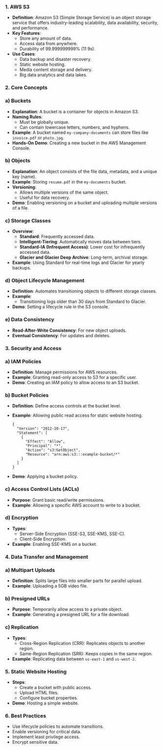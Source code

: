 ### 1. **AWS S3**

- **Definition**: Amazon S3 (Simple Storage Service) is an object storage service that offers industry-leading scalability, data availability, security, and performance.
- **Key Features**:
    - Store any amount of data.
    - Access data from anywhere.
    - Durability of 99.999999999% (11 9s).
- **Use Cases**:
    - Data backup and disaster recovery.
    - Static website hosting.
    - Media content storage and delivery.
    - Big data analytics and data lakes.

### 2. **Core Concepts**

### a) **Buckets**

- **Explanation**: A bucket is a container for objects in Amazon S3.
- **Naming Rules**:
    - Must be globally unique.
    - Can contain lowercase letters, numbers, and hyphens.
- **Example**: A bucket named `my-company-documents` can store files like `invoice.pdf` or `photo.jpg`.
- **Hands-On Demo**: Creating a new bucket in the AWS Management Console.

### b) **Objects**

- **Explanation**: An object consists of the file data, metadata, and a unique key (name).
- **Example**: Storing `resume.pdf` in the `my-documents` bucket.
- **Versioning**:
    - Allows multiple versions of the same object.
    - Useful for data recovery.
- **Demo**: Enabling versioning on a bucket and uploading multiple versions of a file.

### c) **Storage Classes**

- **Overview**:
    - **Standard**: Frequently accessed data.
    - **Intelligent-Tiering**: Automatically moves data between tiers.
    - **Standard-IA (Infrequent Access)**: Lower cost for infrequently accessed data.
    - **Glacier and Glacier Deep Archive**: Long-term, archival storage.
- **Example**: Using Standard for real-time logs and Glacier for yearly backups.

### d) **Object Lifecycle Management**

- **Definition**: Automates transitioning objects to different storage classes.
- **Example**:
    - Transitioning logs older than 30 days from Standard to Glacier.
- **Demo**: Setting a lifecycle rule in the S3 console.

### e) **Data Consistency**

- **Read-After-Write Consistency**: For new object uploads.
- **Eventual Consistency**: For updates and deletes.

### 3. **Security and Access**

### a) **IAM Policies**

- **Definition**: Manage permissions for AWS resources.
- **Example**: Granting read-only access to S3 for a specific user.
- **Demo**: Creating an IAM policy to allow access to an S3 bucket.

### b) **Bucket Policies**

- **Definition**: Define access controls at the bucket level.
- **Example**: Allowing public read access for static website hosting.
    
    ```
    {
      "Version": "2012-10-17",
      "Statement": [
        {
          "Effect": "Allow",
          "Principal": "*",
          "Action": "s3:GetObject",
          "Resource": "arn:aws:s3:::example-bucket/*"
        }
      ]
    }
    ```
    
- **Demo**: Applying a bucket policy.

### c) **Access Control Lists (ACLs)**

- **Purpose**: Grant basic read/write permissions.
- **Example**: Allowing a specific AWS account to write to a bucket.

### d) **Encryption**

- **Types**:
    - Server-Side Encryption (SSE-S3, SSE-KMS, SSE-C).
    - Client-Side Encryption.
- **Example**: Enabling SSE-KMS on a bucket.

### 4. **Data Transfer and Management**

### a) **Multipart Uploads**

- **Definition**: Splits large files into smaller parts for parallel upload.
- **Example**: Uploading a 5GB video file.

### b) **Presigned URLs**

- **Purpose**: Temporarily allow access to a private object.
- **Example**: Generating a presigned URL for a file download.

### c) **Replication**

- **Types**:
    - Cross-Region Replication (CRR): Replicates objects to another region.
    - Same-Region Replication (SRR): Keeps copies in the same region.
- **Example**: Replicating data between `us-east-1` and `us-west-2`.

### 

### 5. **Static Website Hosting**

- **Steps**:
    - Create a bucket with public access.
    - Upload HTML files.
    - Configure bucket properties.
- **Demo**: Hosting a simple website.

### 6. **Best Practices**

- Use lifecycle policies to automate transitions.
- Enable versioning for critical data.
- Implement least privilege access.
- Encrypt sensitive data.